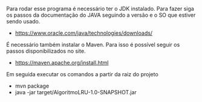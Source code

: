 Para rodar esse programa é necessário ter o JDK instalado. Para fazer siga os passos da documentação do JAVA seguindo a versão e o SO que estiver sendo usado.

* https://www.oracle.com/java/technologies/downloads/

É necessário também instalar o Maven. Para isso é possível seguir os passos disponibilizados no site.

* https://maven.apache.org/install.html

Em seguida executar os comandos a partir da raiz do projeto

* mvn package
* java -jar target/AlgoritmoLRU-1.0-SNAPSHOT.jar
